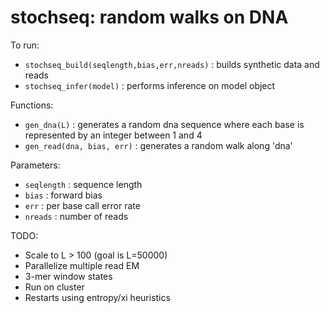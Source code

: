 stochseq: random walks on DNA
=============================

To run:

* ``stochseq_build(seqlength,bias,err,nreads)`` : builds synthetic data and reads
* ``stochseq_infer(model)`` : performs inference on model object

Functions:

* ``gen_dna(L)`` : generates a random dna sequence where each base is 
            represented by an integer between 1 and 4
* ``gen_read(dna, bias, err)`` : generates a random walk along 'dna'

Parameters:

* ``seqlength`` : sequence length
* ``bias`` : forward bias
* ``err`` : per base call error rate
* ``nreads`` : number of reads

TODO:

* Scale to L > 100 (goal is L=50000)
* Parallelize multiple read EM
* 3-mer window states
* Run on cluster
* Restarts using entropy/xi heuristics

